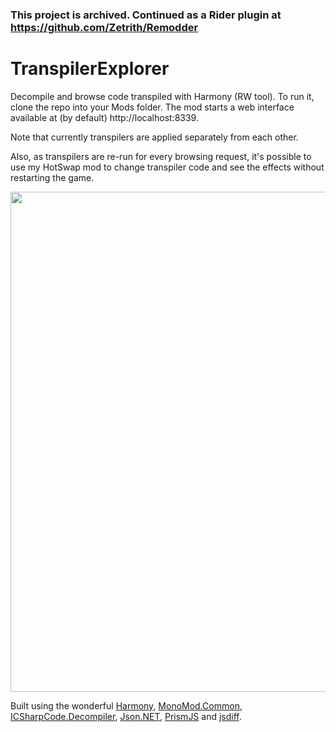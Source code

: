 ### This project is archived. Continued as a Rider plugin at https://github.com/Zetrith/Remodder

# TranspilerExplorer
Decompile and browse code transpiled with Harmony (RW tool). To run it, clone the repo into your Mods folder. The mod starts a web interface available at (by default) http://localhost:8339.

Note that currently transpilers are applied separately from each other.

Also, as transpilers are re-run for every browsing request, it's possible to use my HotSwap mod to change transpiler code and see the effects without restarting the game.

<img src="https://user-images.githubusercontent.com/43299315/126483454-9e349786-620a-4592-9bf5-b52c97a98f7a.png" width="800" />

Built using the wonderful [Harmony](https://github.com/pardeike/Harmony), [MonoMod.Common](https://github.com/MonoMod/MonoMod.Common), [ICSharpCode.Decompiler](https://github.com/icsharpcode/ILSpy/), [Json.NET](https://www.newtonsoft.com/json), [PrismJS](https://prismjs.com/) and [jsdiff](https://github.com/kpdecker/jsdiff).

